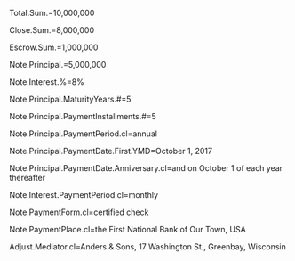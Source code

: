 Total.Sum.$=$10,000,000

Close.Sum.$=$8,000,000

Escrow.Sum.$=$1,000,000

Note.Principal.$=$5,000,000

Note.Interest.%=8%

Note.Principal.MaturityYears.#=5

Note.Principal.PaymentInstallments.#=5

Note.Principal.PaymentPeriod.cl=annual

Note.Principal.PaymentDate.First.YMD=October 1, 2017

Note.Principal.PaymentDate.Anniversary.cl=and on October 1 of each year thereafter

Note.Interest.PaymentPeriod.cl=monthly

Note.PaymentForm.cl=certified check

Note.PaymentPlace.cl=the First National Bank of Our Town, USA
  
Adjust.Mediator.cl=Anders & Sons, 17 Washington St., Greenbay, Wisconsin